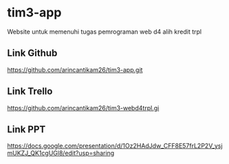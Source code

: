 # tim3-app
Website untuk memenuhi tugas pemrograman web d4 alih kredit trpl

## Link Github
https://github.com/arincantikam26/tim3-app.git
## Link Trello
https://github.com/arincantikam26/tim3-webd4trpl.gi
## Link PPT
https://docs.google.com/presentation/d/1Oz2HAdJdw_CFF8E57frL2P2V_ysjmUKZJ_QK1cgUGl8/edit?usp=sharing